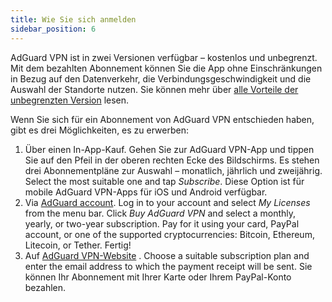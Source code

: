 ```yaml
---
title: Wie Sie sich anmelden
sidebar_position: 6
---
```


AdGuard VPN ist in zwei Versionen verfügbar – kostenlos und unbegrenzt. Mit dem bezahlten Abonnement können Sie die App ohne Einschränkungen in Bezug auf den Datenverkehr, die Verbindungsgeschwindigkeit und die Auswahl der Standorte nutzen. Sie können mehr über [alle Vorteile der unbegrenzten Version](free-vs-unlimited.md) lesen.

Wenn Sie sich für ein Abonnement von AdGuard VPN entschieden haben, gibt es drei Möglichkeiten, es zu erwerben:

1. Über einen In-App-Kauf. Gehen Sie zur AdGuard VPN-App und tippen Sie auf den Pfeil in der oberen rechten Ecke des Bildschirms. Es stehen drei Abonnementpläne zur Auswahl – monatlich, jährlich und zweijährig. Select the most suitable one and tap *Subscribe*. Diese Option ist für mobile AdGuard VPN-Apps für iOS und Android verfügbar.
2. Via [AdGuard account](https://my.adguard.com/). Log in to your account and select *My Licenses* from the menu bar. Click *Buy AdGuard VPN* and select a monthly, yearly, or two-year subscription. Pay for it using your card, PayPal account, or one of the supported cryptocurrencies: Bitcoin, Ethereum, Litecoin, or Tether. Fertig!
3. Auf [AdGuard VPN-Website](https://adguard-vpn.com/license.html) . Choose a suitable subscription plan and enter the email address to which the payment receipt will be sent. Sie können Ihr Abonnement mit Ihrer Karte oder Ihrem PayPal-Konto bezahlen.